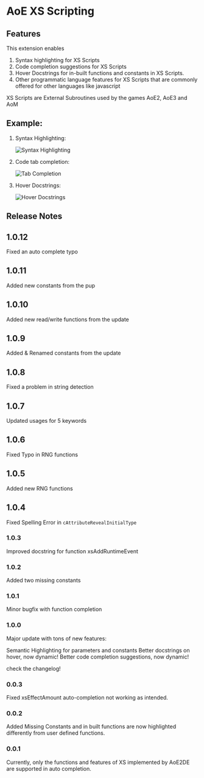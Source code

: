 # AoE XS Scripting

## Features

This extension enables

1. Syntax highlighting for XS Scripts
2. Code completion suggestions for XS Scripts
3. Hover Docstrings for in-built functions and constants in XS Scripts.
4. Other programmatic language features for XS Scripts that are commonly offered for other languages like javascript

XS Scripts are External Subroutines used by the games AoE2, AoE3 and AoM

## Example:

1. Syntax Highlighting:

    ![Syntax Highlighting](https://i.imgur.com/7lLsVZ1.png)

2. Code tab completion:

    ![Tab Completion](https://i.imgur.com/YxtrTOs.png)

3. Hover Docstrings:

    ![Hover Docstrings](https://i.imgur.com/nthb5cX.png)

## Release Notes

## 1.0.12

Fixed an auto complete typo

## 1.0.11

Added new constants from the pup


## 1.0.10

Added new read/write functions from the update

## 1.0.9

Added & Renamed constants from the update

## 1.0.8

Fixed a problem in string detection
## 1.0.7

Updated usages for 5 keywords
## 1.0.6

Fixed Typo in RNG functions

## 1.0.5

Added new RNG functions

## 1.0.4

Fixed Spelling Error in `cAttributeRevealInitialType`

### 1.0.3

Improved docstring for function xsAddRuntimeEvent

### 1.0.2

Added two missing constants

### 1.0.1

Minor bugfix with function completion

### 1.0.0

Major update with tons of new features:

Semantic Highlighting for parameters and constants
Better docstrings on hover, now dynamic!
Better code completion suggestions, now dynamic!


check the changelog!

### 0.0.3

Fixed xsEffectAmount auto-completion not working as intended.

### 0.0.2

Added Missing Constants and in built functions are now highlighted differently from user defined functions.

### 0.0.1

Currently, only the functions and features of XS implemented by AoE2DE are supported in auto completion.